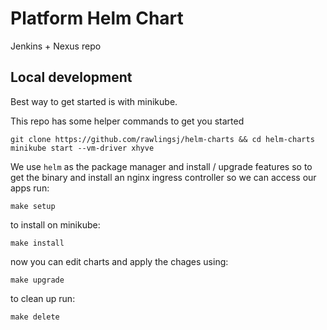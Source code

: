 # Platform Helm Chart

Jenkins + Nexus repo

## Local development

Best way to get started is with minikube.  

This repo has some helper commands to get you started

```
git clone https://github.com/rawlingsj/helm-charts && cd helm-charts
minikube start --vm-driver xhyve
```
We use `helm` as the package manager and install / upgrade features so to get the binary and install an nginx ingress controller so we can access our apps run:
```
make setup
```
to install on minikube:
```
make install
```
now you can edit charts and apply the chages using:
```
make upgrade
```
to clean up run:
```
make delete
```
